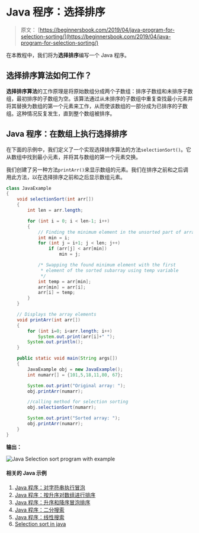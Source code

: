 # Java 程序：选择排序

> 原文： [https://beginnersbook.com/2019/04/java-program-for-selection-sorting/](https://beginnersbook.com/2019/04/java-program-for-selection-sorting/)

在本教程中，我们将为**选择排序**编写一个 Java 程序。

## 选择排序算法如何工作？

**选择排序算法**的工作原理是将原始数组分成两个子数组：排序子数组和未排序子数组，最初排序的子数组为空。该算法通过从未排序的子数组中重复查找最小元素并将其替换为数组的第一个元素来工作，从而使该数组的一部分成为已排序的子数组。这种情况反复发生，直到整个数组被排序。

## Java 程序：在数组上执行选择排序

在下面的示例中，我们定义了一个实现选择排序算法的方法`selectionSort()`。它从数组中找到最小元素，并将其与数组的第一个元素交换。

我们创建了另一种方法`printArr()`来显示数组的元素。我们在排序之前和之后调用此方法，以在选择排序之前和之后显示数组元素。

```java
class JavaExample
{
    void selectionSort(int arr[])
    {
        int len = arr.length;

        for (int i = 0; i < len-1; i++)
        {
            // Finding the minimum element in the unsorted part of array
            int min = i;
            for (int j = i+1; j < len; j++)
                if (arr[j] < arr[min])
                    min = j;

            /* Swapping the found minimum element with the first
             * element of the sorted subarray using temp variable
             */
            int temp = arr[min];
            arr[min] = arr[i];
            arr[i] = temp;
        }
    }

    // Displays the array elements
    void printArr(int arr[])
    {
        for (int i=0; i<arr.length; i++)
            System.out.print(arr[i]+" ");
        System.out.println();
    }

    public static void main(String args[])
    {
        JavaExample obj = new JavaExample();
        int numarr[] = {101,5,18,11,80, 67};

        System.out.print("Original array: ");
        obj.printArr(numarr);

        //calling method for selection sorting
        obj.selectionSort(numarr);

        System.out.print("Sorted array: ");
        obj.printArr(numarr);
    }
}
```

**输出：**

![Java Selection sort program with example](img/2f14e087afb09569847d434b0ddfa572.jpg)

#### 相关的 Java 示例

1.  [Java 程序：对字符串执行冒泡](https://beginnersbook.com/2019/04/java-program-to-perform-bubble-sort-on-strings/)
2.  [Java 程序：按升序对数组进行排序](https://beginnersbook.com/2018/10/java-program-to-sort-an-array-in-ascending-order/)
3.  [Java 程序：升序和降序冒泡排序](https://beginnersbook.com/2014/07/java-program-for-bubble-sort-in-ascending-descending-order/)
4.  [Java 程序：二分搜索](https://beginnersbook.com/2014/04/java-program-to-perform-binary-search/)
5.  [Java 程序：线性搜索](https://beginnersbook.com/2014/04/java-program-for-linear-search-example/)
6.  [Selection sort in java](https://www.flowerbrackets.com/selection-sort-java/)
